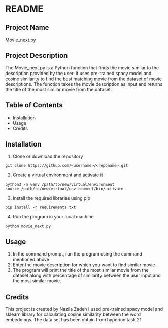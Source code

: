 

# README

## Project Name 
Movie_next.py

## Project Description 
The Movie_next.py is a Python function that finds the movie similar to the description provided by the user. It uses pre-trained spacy model and cosine similarity to find the best matching movie from the dataset of movie descriptions. The function takes the movie description as input and returns the title of the most similar movie from the dataset. 

## Table of Contents
- Installation
- Usage
- Credits

## Installation
1. Clone or download the repository
```
git clone https://github.com/<username>/<reponame>.git
```
2. Create a virtual environment and activate it
```
python3 -m venv /path/to/new/virtual/environment
source /path/to/new/virtual/environment/bin/activate
```
3. Install the required libraries using pip
```
pip install -r requirements.txt
```
4. Run the program in your local machine
```
python movie_next.py
```

## Usage
1. In the command prompt, run the program using the command mentioned above
2. Enter the movie description for which you want to find similar movie
3. The program will print the title of the most similar movie from the dataset along with percentage of similarity between the user input and the most similar movie. 

## Credits
This project is created by Nazila Zadeh I used pre-trained spacy model and sklearn library for calculating cosine similarity between the word embeddings.
The data set has been obtain from hyperion task 21
